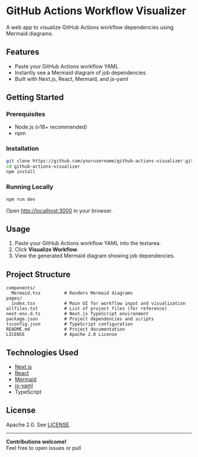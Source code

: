 # GitHub Actions Workflow Visualizer

A web app to visualize GitHub Actions workflow dependencies using Mermaid diagrams.

## Features

- Paste your GitHub Actions workflow YAML
- Instantly see a Mermaid diagram of job dependencies
- Built with Next.js, React, Mermaid, and js-yaml

## Getting Started

### Prerequisites

- Node.js (v18+ recommended)
- npm

### Installation

```bash
git clone https://github.com/yourusername/github-actions-visualizer.git
cd github-actions-visualizer
npm install
```

### Running Locally

```bash
npm run dev
```

Open [http://localhost:3000](http://localhost:3000) in your browser.

## Usage

1. Paste your GitHub Actions workflow YAML into the textarea.
2. Click **Visualize Workflow**.
3. View the generated Mermaid diagram showing job dependencies.

## Project Structure

```
components/
  Mermaid.tsx         # Renders Mermaid diagrams
pages/
  index.tsx           # Main UI for workflow input and visualization
allfiles.txt          # List of project files (for reference)
next-env.d.ts         # Next.js TypeScript environment
package.json          # Project dependencies and scripts
tsconfig.json         # TypeScript configuration
README.md             # Project documentation
LICENSE               # Apache 2.0 License
```

## Technologies Used

- [Next.js](https://nextjs.org/)
- [React](https://react.dev/)
- [Mermaid](https://mermaid-js.github.io/)
- [js-yaml](https://github.com/nodeca/js-yaml)
- TypeScript

## License

Apache 2.0. See [LICENSE](LICENSE).

---

**Contributions welcome!**  
Feel free to open issues or pull
